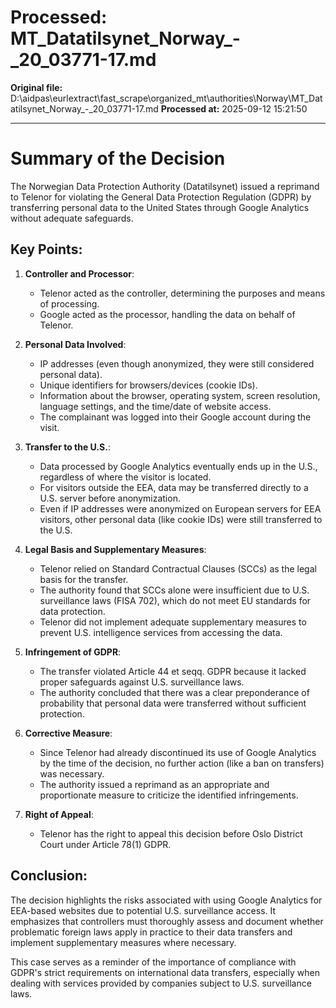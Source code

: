 # Processed: MT_Datatilsynet_Norway_-_20_03771-17.md

**Original file:** D:\aidpas\eurlextract\fast_scrape\organized_mt\authorities\Norway\MT_Datatilsynet_Norway_-_20_03771-17.md
**Processed at:** 2025-09-12 15:21:50

---

# Summary of the Decision

The Norwegian Data Protection Authority (Datatilsynet) issued a reprimand to Telenor for violating the General Data Protection Regulation (GDPR) by transferring personal data to the United States through Google Analytics without adequate safeguards.

## Key Points:

1. **Controller and Processor**:
   - Telenor acted as the controller, determining the purposes and means of processing.
   - Google acted as the processor, handling the data on behalf of Telenor.

2. **Personal Data Involved**:
   - IP addresses (even though anonymized, they were still considered personal data).
   - Unique identifiers for browsers/devices (cookie IDs).
   - Information about the browser, operating system, screen resolution, language settings, and the time/date of website access.
   - The complainant was logged into their Google account during the visit.

3. **Transfer to the U.S.**:
   - Data processed by Google Analytics eventually ends up in the U.S., regardless of where the visitor is located.
   - For visitors outside the EEA, data may be transferred directly to a U.S. server before anonymization.
   - Even if IP addresses were anonymized on European servers for EEA visitors, other personal data (like cookie IDs) were still transferred to the U.S.

4. **Legal Basis and Supplementary Measures**:
   - Telenor relied on Standard Contractual Clauses (SCCs) as the legal basis for the transfer.
   - The authority found that SCCs alone were insufficient due to U.S. surveillance laws (FISA 702), which do not meet EU standards for data protection.
   - Telenor did not implement adequate supplementary measures to prevent U.S. intelligence services from accessing the data.

5. **Infringement of GDPR**:
   - The transfer violated Article 44 et seqq. GDPR because it lacked proper safeguards against U.S. surveillance laws.
   - The authority concluded that there was a clear preponderance of probability that personal data were transferred without sufficient protection.

6. **Corrective Measure**:
   - Since Telenor had already discontinued its use of Google Analytics by the time of the decision, no further action (like a ban on transfers) was necessary.
   - The authority issued a reprimand as an appropriate and proportionate measure to criticize the identified infringements.

7. **Right of Appeal**:
   - Telenor has the right to appeal this decision before Oslo District Court under Article 78(1) GDPR.

## Conclusion:
The decision highlights the risks associated with using Google Analytics for EEA-based websites due to potential U.S. surveillance access. It emphasizes that controllers must thoroughly assess and document whether problematic foreign laws apply in practice to their data transfers and implement supplementary measures where necessary.

This case serves as a reminder of the importance of compliance with GDPR's strict requirements on international data transfers, especially when dealing with services provided by companies subject to U.S. surveillance laws.
